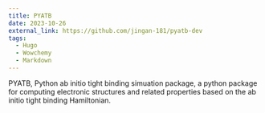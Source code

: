 ```yaml
---
title: PYATB
date: 2023-10-26
external_link: https://github.com/jingan-181/pyatb-dev
tags:
  - Hugo
  - Wowchemy
  - Markdown
---
```


PYATB, Python ab initio tight binding simuation package, a python package for computing electronic structures and related properties based on the ab initio tight binding Hamiltonian.

<!--more-->
